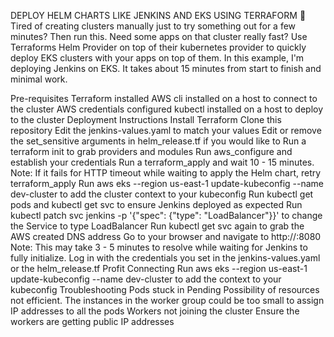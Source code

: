 DEPLOY HELM CHARTS LIKE JENKINS AND EKS USING TERRAFORM 👾
Tired of creating clusters manually just to try something out for a few minutes? Then run this. Need some apps on that cluster really fast? Use Terraforms Helm Provider on top of their kubernetes provider to quickly deploy EKS clusters with your apps on top of them. In this example, I'm deploying Jenkins on EKS. It takes about 15 minutes from start to finish and minimal work.

Pre-requisites
Terraform installed
AWS cli installed on a host to connect to the cluster
AWS credentials configured
kubectl installed on a host to deploy to the cluster
Deployment Instructions
Install Terraform
Clone this repository
Edit the jenkins-values.yaml to match your values
Edit or remove the set_sensitive arguments in helm_release.tf if you would like to
Run a terraform init to grab providers and modules
Run aws_configure and establish your credentials
Run a terraform_apply and wait 10 - 15 minutes. Note: If it fails for HTTP timeout while waiting to apply the Helm chart, retry terraform_apply
Run aws eks --region us-east-1 update-kubeconfig --name dev-cluster to add the cluster context to your kubeconfig
Run kubectl get pods and kubectl get svc to ensure Jenkins deployed as expected
Run kubectl patch svc jenkins -p '{"spec": {"type": "LoadBalancer"}}' to change the Service to type LoadBalancer
Run kubectl get svc again to grab the AWS created DNS address
Go to your browser and navigate to http://<dns-address>:8080 Note: This may take 3 - 5 minutes to resolve while waiting for Jenkins to fully initialize.
Log in with the credentials you set in the jenkins-values.yaml or the helm_release.tf
Profit
Connecting
Run aws eks --region us-east-1 update-kubeconfig --name dev-cluster to add the context to your kubeconfig
Troubleshooting
Pods stuck in Pending
Possibility of resources not efficient. The instances in the worker group could be too small to assign IP addresses to all the pods
Workers not joining the cluster
Ensure the workers are getting public IP addresses